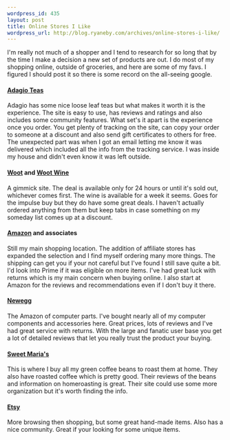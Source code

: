 ```yaml
--- 
wordpress_id: 435
layout: post
title: Online Stores I Like
wordpress_url: http://blog.ryaneby.com/archives/online-stores-i-like/
---
```

I'm really not much of a shopper and I tend to research for so long that by the time I make a decision a new set of products are out. I do most of my shopping online, outside of groceries, and here are some of my favs. I figured I should post it so there is some record on the all-seeing google.

<h4><a href="http://www.adagio.com/">Adagio Teas</a></h4>

Adagio has some nice loose leaf teas but what makes it worth it is the experience. The site is easy to use, has reviews and ratings and also includes some community features. What set's it apart is the experience once you order. You get plenty of tracking on the site, can copy your order to someone at a discount and also send gift certificates to others for free. The unexpected part was when I got an email letting me know it was delivered which included all the info from the tracking service. I was inside my house and didn't even know it was left outside.

<h4><a href="http://www.woot.com/">Woot</a> and <a href="http://wine.woot.com/">Woot Wine</a></h4>

A gimmick site. The deal is available only for 24 hours or until it's sold out, whichever comes first. The wine is available for a week it seems. Goes for the impulse buy but they do have some great deals. I haven't actually ordered anything from them but keep tabs in case something on my someday list comes up at a discount.

<h4><a href="http://amazon.com/">Amazon</a> and associates</h4>

Still my main shopping location. The addition of affiliate stores has expanded the selection and I find myself ordering many more things. The shipping can get you if your not careful but I've found I still save quite a bit. I'd look into Prime if it was eligible on more items. I've had great luck with returns which is my main concern when buying online. I also start at Amazon for the reviews and recommendations even if I don't buy it there.

<h4><a href="http://www.newegg.com/">Newegg</a></h4>

The Amazon of computer parts. I've bought nearly all of my computer components and accessories here. Great prices, lots of reviews and I've had great service with returns. With the large and fanatic user base you get a lot of detailed reviews that let you really trust the product your buying.

<h4><a href="http://sweetmarias.com/">Sweet Maria's</a></h4>

This is where I buy all my green coffee beans to roast them at home. They also have roasted coffee which is pretty good. Their reviews of the beans and information on homeroasting is great. Their site could use some more organization but it's worth finding the info.

<h4><a href="http://www.etsy.com/">Etsy</a></h4>

More browsing then shopping, but some great hand-made items. Also has a nice community. Great if your looking for some unique items.
